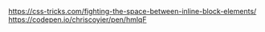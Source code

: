 https://css-tricks.com/fighting-the-space-between-inline-block-elements/
https://codepen.io/chriscoyier/pen/hmlqF
